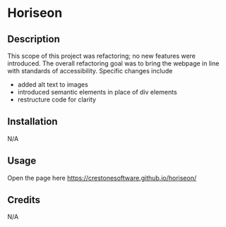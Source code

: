 # Horiseon

## Description
This scope of this project was refactoring; no new features were introduced. The overall refactoring goal was to bring the webpage in line with standards of accessibility. Specific changes include
- added alt text to images
- introduced semantic elements in place of div elements
- restructure code for clarity

## Installation
N/A

## Usage
Open the page here https://crestonesoftware.github.io/horiseon/

## Credits
N/A
